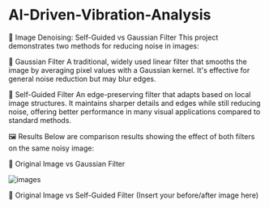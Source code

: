 # AI-Driven-Vibration-Analysis

 🧹 Image Denoising: Self-Guided vs Gaussian Filter
This project demonstrates two methods for reducing noise in images:

🔹 Gaussian Filter
A traditional, widely used linear filter that smooths the image by averaging pixel values with a Gaussian kernel. It's effective for general noise reduction but may blur edges.

🔹 Self-Guided Filter
An edge-preserving filter that adapts based on local image structures. It maintains sharper details and edges while still reducing noise, offering better performance in many visual applications compared to standard methods.

🖼️ Results
Below are comparison results showing the effect of both filters on the same noisy image:

📌 Original Image vs Gaussian Filter

![images](https://github.com/user-attachments/assets/f1bc8abf-5cae-4ba3-82ce-1d57a22f6350)


📌 Original Image vs Self-Guided Filter
(Insert your before/after image here)
